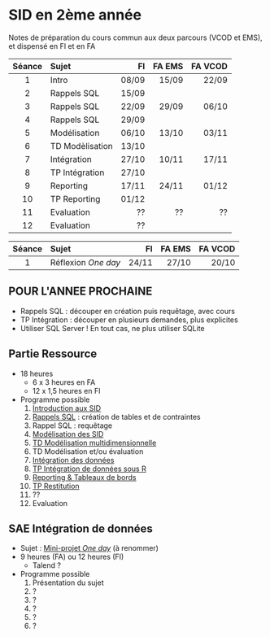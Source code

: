 # SID en 2ème année

Notes de préparation du cours commun aux deux parcours (VCOD et EMS), et dispensé en FI et en FA

| Séance | Sujet | FI | FA EMS | FA VCOD |
|:-:|:-|-:|-:|-:|
|  1 | Intro             | 08/09 | 15/09 | 22/09 |
|  2 | Rappels SQL       | 15/09 |       |       |
|  3 | Rappels SQL       | 22/09 | 29/09 | 06/10 |
|  4 | Rappels SQL       | 29/09 |       |       |
|  5 | Modélisation      | 06/10 | 13/10 | 03/11 |
|  6 | TD Modèlisation   | 13/10 |       |       |
|  7 | Intégration       | 27/10 | 10/11 | 17/11 |
|  8 | TP Intégration    | 27/10 |       |       |
|  9 | Reporting         | 17/11 | 24/11 | 01/12 |
| 10 | TP Reporting      | 01/12 |       |       |
| 11 | Evaluation        | ??    | ??    | ??    |
| 12 | Evaluation        | ??    |       |       ||

| Séance | Sujet | FI | FA EMS | FA VCOD |
|:-:|:-|-:|-:|-:|
|  1 | Réflexion *One day* | 24/11 | 27/10 | 20/10 |

## POUR L'ANNEE PROCHAINE

- Rappels SQL : découper en création puis requêtage, avec cours 
- TP Intégration : découper en plusieurs demandes, plus explicites
- Utiliser SQL Server ! En tout cas, ne plus utiliser SQLite

## Partie Ressource

- 18 heures
    - 6 x 3 heures en FA
    - 12 x 1,5 heures en FI
- Programme possible
    1. [Introduction aux SID](https://docs.google.com/presentation/d/e/2PACX-1vR829kNlv-n9c9yq_VGKzxa5t8RFDL_3JODxOaMjjOn_Tz5oCHRFV1wgTzLd1FH8CQeD-37fdMmXlBv/pub?start=false&loop=false&delayms=3000)
    2. [Rappels SQL](tp1) : création de tables et de contraintes
    3. Rappel SQL : requêtage
    4. [Modélisation des SID](https://docs.google.com/presentation/d/e/2PACX-1vQ17imaWyGW2ala_e-F6maebia-i2LFRIiRnaGBp5zFUKSiU2qCL9UHhbd1yAcfVc0Dx4otDRWjUrm2/pub?start=false&loop=false&delayms=3000)
    5. [TD Modélisation multidimensionnelle](td1)
    6. TD Modélisation et/ou évaluation
    7. [Intégration des données](https://docs.google.com/presentation/d/e/2PACX-1vSvjB8XvSb5UaHnQKjZO5fHsAYCiaPC6BTgRoSjSvR6MzFiXMNBRsiXSJAaO2HeVZOyPTa65eoHyMrg/pub?start=false&loop=false&delayms=3000)
    8. [TP Intégration de données sous R](tp2)
    9. [Reporting & Tableaux de bords](https://docs.google.com/presentation/d/e/2PACX-1vTXlTT6OTubUDFxqIs-p6cQwfSjDfSekw5mfkeudQilQu7-RC4j4snZe1vUj2Rb1VY3kLztnyKHpTsY/pub?start=false&loop=false&delayms=3000)
    10. [TP Restitution](tp3)
    11. ??
    12. Evaluation

## SAE Intégration de données
    
- Sujet : [Mini-projet *One day*](mini-projet) (à renommer)
- 9 heures (FA) ou 12 heures (FI)
    - Talend ?
- Programme possible
    1. Présentation du sujet
    2. ?
    3. ?
    4. ?
    5. ?
    6. ?
    
